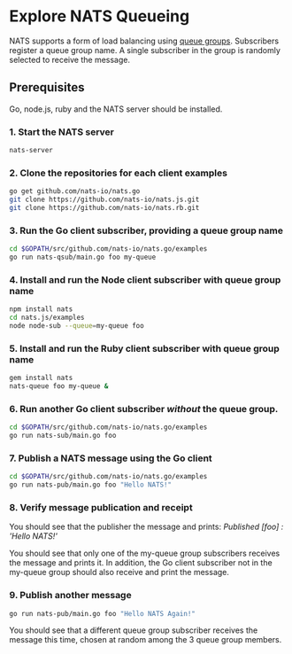 # Explore NATS Queueing

NATS supports a form of load balancing using [queue groups](../../nats-concepts/queue.md). Subscribers register a queue group name. A single subscriber in the group is randomly selected to receive the message.

## Prerequisites

Go, node.js, ruby and the NATS server should be installed.

### 1. Start the NATS server

```bash
nats-server
```

### 2. Clone the repositories for each client examples

```bash
go get github.com/nats-io/nats.go
git clone https://github.com/nats-io/nats.js.git
git clone https://github.com/nats-io/nats.rb.git
```

### 3. Run the Go client subscriber, providing a queue group name

```bash
cd $GOPATH/src/github.com/nats-io/nats.go/examples
go run nats-qsub/main.go foo my-queue
```

### 4. Install and run the Node client subscriber with queue group name

```bash
npm install nats
cd nats.js/examples
node node-sub --queue=my-queue foo
```

### 5. Install and run the Ruby client subscriber with queue group name

```bash
gem install nats
nats-queue foo my-queue &
```

### 6. Run another Go client subscriber _without_ the queue group.

```bash
cd $GOPATH/src/github.com/nats-io/nats.go/examples
go run nats-sub/main.go foo
```

### 7. Publish a NATS message using the Go client

```bash
cd $GOPATH/src/github.com/nats-io/nats.go/examples
go run nats-pub/main.go foo "Hello NATS!"
```

### 8. Verify message publication and receipt

You should see that the publisher the message and prints: _Published \[foo\] : 'Hello NATS!'_

You should see that only one of the my-queue group subscribers receives the message and prints it. In addition, the Go client subscriber not in the my-queue group should also receive and print the message.

### 9. Publish another message

```bash
go run nats-pub/main.go foo "Hello NATS Again!"
```

You should see that a different queue group subscriber receives the message this time, chosen at random among the 3 queue group members.

